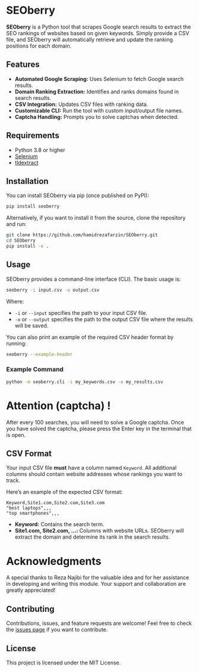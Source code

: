 # SEOberry

**SEOberry** is a Python tool that scrapes Google search results to extract the SEO rankings of websites based on given keywords. Simply provide a CSV file, and SEOberry will automatically retrieve and update the ranking positions for each domain.

## Features

- **Automated Google Scraping:** Uses Selenium to fetch Google search results.
- **Domain Ranking Extraction:** Identifies and ranks domains found in search results.
- **CSV Integration:** Updates CSV files with ranking data.
- **Customizable CLI:** Run the tool with custom input/output file names.
- **Captcha Handling:** Prompts you to solve captchas when detected.

## Requirements

- Python 3.8 or higher
- [Selenium](https://pypi.org/project/selenium/)
- [tldextract](https://pypi.org/project/tldextract/)

## Installation

You can install SEOberry via pip (once published on PyPI):

```bash
pip install seoberry
```

Alternatively, if you want to install it from the source, clone the repository and run:

```bash
git clone https://github.com/hamidrezafarzin/SEOberry.git
cd SEOberry
pip install -e .
```

## Usage

SEOberry provides a command-line interface (CLI). The basic usage is:

```bash
seoberry -i input.csv -o output.csv
```

Where:
- `-i` or `--input` specifies the path to your input CSV file.
- `-o` or `--output` specifies the path to the output CSV file where the results will be saved.

You can also print an example of the required CSV header format by running:

```bash
seoberry --example-header
```

### Example Command

```bash
python -m seoberry.cli -i my_keywords.csv -o my_results.csv
```

# Attention (captcha)  !
After every 100 searches, you will need to solve a Google captcha. Once you have solved the captcha, please press the Enter key in the terminal that is open.

## CSV Format

Your input CSV file **must** have a column named `Keyword`. All additional columns should contain website addresses whose rankings you want to track.

Here’s an example of the expected CSV format:

```csv
Keyword,Site1.com,Site2.com,Site3.com
"best laptops",,,
"top smartphones",,,
```

- **Keyword:** Contains the search term.
- **Site1.com, Site2.com, ...:** Columns with website URLs. SEOberry will extract the domain and determine its rank in the search results.

# Acknowledgments
A special thanks to Reza Najibi for the valuable idea and for her assistance in developing and writing this module. Your support and collaboration are greatly appreciated!

## Contributing

Contributions, issues, and feature requests are welcome! Feel free to check the [issues page](https://github.com/hamidrezafarzin/SEOberry/issues) if you want to contribute.

## License

This project is licensed under the MIT License.
